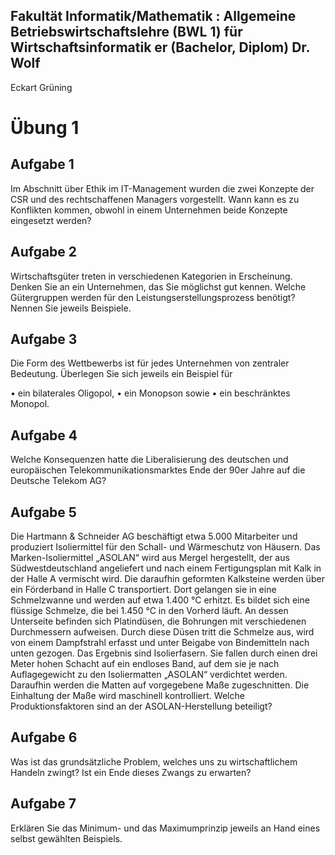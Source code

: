 
Fakultät Informatik/Mathematik
:
Allgemeine
Betriebswirtschaftslehre
(BWL 1)
für
Wirtschaftsinformatik
er (Bachelor, Diplom)
Dr.
Wolf
-
Eckart Grüning

# Übung 1

## Aufgabe 1

Im Abschnitt über Ethik im IT-Management wurden die zwei Konzepte der CSR und des
rechtschaffenen Managers vorgestellt. Wann kann es zu Konflikten kommen, obwohl in einem
Unternehmen beide Konzepte eingesetzt werden?

## Aufgabe 2

Wirtschaftsgüter treten in verschiedenen Kategorien in Erscheinung.
Denken Sie an ein Unternehmen,
das Sie möglichst gut kennen. Welche Gütergruppen werden für den Leistungserstellungsprozess
benötigt? Nennen Sie jeweils Beispiele.

## Aufgabe 3

Die Form des Wettbewerbs ist für jedes Unternehmen von zentraler Bedeutung.
Überlegen Sie sich jeweils ein Beispiel für

• ein bilaterales Oligopol,
• ein Monopson sowie
• ein beschränktes Monopol.

## Aufgabe 4

Welche Konsequenzen hatte die Liberalisierung des deutschen und europäischen Telekommunikationsmarktes Ende der 90er Jahre auf die Deutsche Telekom AG?

## Aufgabe 5

Die Hartmann & Schneider AG beschäftigt etwa 5.000 Mitarbeiter und produziert Isoliermittel für den
Schall- und Wärmeschutz von Häusern. Das Marken-Isoliermittel „ASOLAN“ wird aus Mergel hergestellt, der aus Südwestdeutschland angeliefert und nach einem Fertigungsplan mit Kalk in der Halle A vermischt wird. Die daraufhin geformten Kalksteine werden über ein Förderband in Halle C transportiert. Dort gelangen sie in eine Schmelzwanne und werden auf etwa 1.400 °C erhitzt.
Es bildet sich eine flüssige Schmelze, die bei 1.450 °C in den Vorherd läuft. An dessen Unterseite
befinden sich Platindüsen, die Bohrungen mit verschiedenen Durchmessern aufweisen. Durch diese
Düsen tritt die Schmelze aus, wird von einem Dampfstrahl erfasst und unter Beigabe von Bindemitteln
nach unten gezogen.
Das Ergebnis sind Isolierfasern. Sie fallen durch einen drei Meter hohen Schacht auf ein endloses
Band, auf dem sie je nach Auflagegewicht zu den Isoliermatten „ASOLAN“ verdichtet werden.
Daraufhin werden die
Matten auf vorgegebene Maße zugeschnitten. Die Einhaltung der Maße wird
maschinell kontrolliert.
Welche Produktionsfaktoren sind an der ASOLAN-Herstellung beteiligt?

## Aufgabe 6

Was ist das grundsätzliche Problem, welches uns zu wirtschaftlichem Handeln
zwingt? Ist ein Ende
dieses Zwangs zu erwarten?

## Aufgabe 7

Erklären Sie das Minimum- und das Maximumprinzip jeweils an Hand eines selbst gewählten Beispiels.
